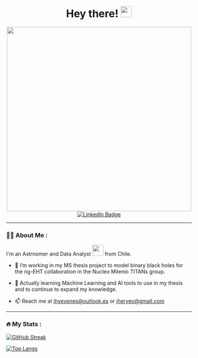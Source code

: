 <div id="hi" align="center">
  <h1>
    Hey there!
    <img src="https://media.giphy.com/media/hvRJCLFzcasrR4ia7z/giphy.gif" width="30px"/>
  </h1>
</div>
<div id="header" align="center">
  <img src="https://media.giphy.com/media/u9K8PUFussrbFbaze0/giphy.gif" width="500"/>
</div>
<div id="badges" align="center">
  <a href="https://www.linkedin.com/in/jhyevenes/">
    <img src="https://img.shields.io/badge/LinkedIn-blue?style=for-the-badge&logo=linkedin&logoColor=white" alt="LinkedIn Badge"/>
  </a>
</div>
<div id="count" align="center">
  <img src="https://komarev.com/ghpvc/?username=joacoh&style=flat-square&color=blue" alt=""/>
</div>

---

### 👨‍🚀 About Me :
I'm an Astrnomer and Data Analyst <img src="https://media.giphy.com/media/f6hnhHkks8bk4jwjh3/giphy.gif" width="30"> from Chile.

- 🔭 I’m working in my MS thesis project to model binary black holes for the ng-EHT collaboration in the Nucleo Milenio TITANs group.

- 🌱 Actually learning Machine Learning and AI tools to use in my thesis and to continue to expand my knowledge.

- 📫 Reach me at jhyevenes@outlook.es or jheryev@gmail.com

---

### 🔥 My Stats :

[![GitHub Streak](https://github-readme-streak-stats.herokuapp.com?user=joacoh&theme=dark&hide_border=true)](https://git.io/streak-stats)

[![Top Langs](https://github-readme-stats.vercel.app/api/top-langs/?username=joacoh&layout=compact&theme=radical)](https://github.com/anuraghazra/github-readme-stats)
